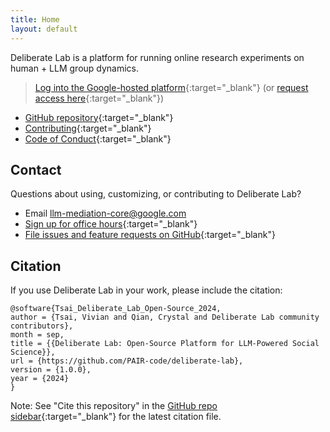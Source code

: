 ```yaml
---
title: Home
layout: default
---
```


Deliberate Lab is a platform for running online research experiments on human +
LLM group dynamics.

> [Log into the Google-hosted platform](https://deliberate-lab.appspot.com/){:target="_blank"}
(or [request access here](https://forms.gle/VCmYQxsZWEA3mbZN6){:target="_blank"})

- [GitHub repository](https://github.com/PAIR-code/deliberate-lab/){:target="_blank"}
- [Contributing](contributing.md){:target="_blank"}
- [Code of Conduct](code-of-conduct.md){:target="_blank"}

## Contact
Questions about using, customizing, or contributing to Deliberate Lab?

- Email llm-mediation-core@google.com
- [Sign up for office hours](https://calendar.google.com/calendar/u/0/appointments/schedules/AcZssZ1vnXTzLbG5csiPLKpZvqO_XvRXZfKnQ3R_D0frPNOlCSz0EDAY3sjVV0azWNkPrTfeg9qCLSIw){:target="_blank"}
- [File issues and feature requests on GitHub](https://github.com/PAIR-code/deliberate-lab/issues/new){:target="_blank"}

## Citation

If you use Deliberate Lab in your work, please include the citation:

```
@software{Tsai_Deliberate_Lab_Open-Source_2024,
author = {Tsai, Vivian and Qian, Crystal and Deliberate Lab community contributors},
month = sep,
title = {{Deliberate Lab: Open-Source Platform for LLM-Powered Social Science}},
url = {https://github.com/PAIR-code/deliberate-lab},
version = {1.0.0},
year = {2024}
}
```

Note: See "Cite this repository" in the
[GitHub repo sidebar](https://github.com/PAIR-code/deliberate-lab/){:target="_blank"}
for the latest citation file.
